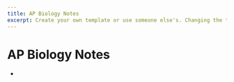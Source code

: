 ```yaml
---
title: AP Biology Notes
excerpt: Create your own template or use someone else's. Changing the template is a matter of updating one line
---
```

# AP Biology Notes
- 


